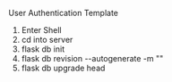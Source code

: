 User Authentication Template

1. Enter Shell
2. cd into server
3. flask db init
4. flask db revision --autogenerate -m ""
5. flask db upgrade head